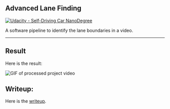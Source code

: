 ## Advanced Lane Finding
[![Udacity - Self-Driving Car NanoDegree](https://s3.amazonaws.com/udacity-sdc/github/shield-carnd.svg)](http://www.udacity.com/drive)


A software pipeline to identify the lane boundaries in a video.

[//]: # (Image References)
[video1]: ./output_images/project_video.gif "Video"

---

## Result

Here is the result:

![GIF of processed project video][video1]

## Writeup:

Here is the [writeup](https://github.com/wandonye/cared_P4/blob/master/writeup.md).
